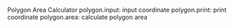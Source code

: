 Polygon Area Calculator
polygon.input: input coordinate
polygon.print: print coordinate
polygon.area:  calculate polygon area
